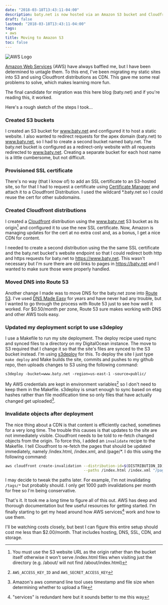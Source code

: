 ```yaml
---
date: "2018-03-18T13:43:11-04:00"
description: baty.net is now hosted via an Amazon S3 bucket and Cloudfront
draft: false
lastmod: "2018-03-18T13:43:11-04:00"
tags:
- aws
title: Moving to Amazon S3
toc: false
---
```


<img src="/img/2018/aws_logo_smile.png" alt="AWS Logo" />

[Amazon Web Services](https://aws.amazon.com/) (AWS) have always baffled me, but I have been determined to untagle them. To this end, I've been migrating my static sites into S3 and using Cloudfront distributions as CDN. This gave me some real problems to solve, which makes learning more fun.

The final candidate for migration was this here blog (baty.net) and if you're reading this, it worked.

Here's a rough sketch of the steps I took...

### Created S3 buckets
I created an S3 bucket for www.baty.net and configured it to host a static website. I also wanted to redirect requests for the apex domain (baty.net) to www.baty.net, so I had to create a second bucket named baty.net. The baty.net bucket is configured as a redirect-only website with all requests redirected to www.baty.net. Creating a separate bucket for each host name is a little cumbersome, but not difficult.

### Provisioned SSL certificate
There's no way (that I know of) to add an SSL certificate to an S3-hosted site, so for that I had to request a certificate using [Certificate Manager](https://aws.amazon.com/certificate-manager/) and attach it to a Cloudfront Distribution. I used the wildcard *.baty.net so I could reuse the cert for other subdomains.

### Created Cloudfront distributions
I created a [Cloudfront](https://aws.amazon.com/cloudfront/) distribution using the www.baty.net S3 bucket as its origin[^origin] and configured it to use the new SSL certificate. Now, Amazon is managing updates for the cert at no extra cost and, as a bonus, I get a nice CDN for content. 

I needed to create a second distribution using the the same SSL certificate and the baty.net bucket's website endpoint so that I could redirect both http and https requests for baty.net to https://www.baty.net. This wasn't necessary but I'm sure there are old links to pages in https://baty.net and I wanted to make sure those were properly handled.

### Moved DNS into Route 53
Another change I made was to move DNS for the baty.net zone into [Route 53](https://aws.amazon.com/route53/). I've used [DNS Made Easy](https://dnsmadeeasy.com/) for years and have never had any trouble, but I wanted to go through the process with Route 53 just to see how well it worked. For $0.50/month per zone, Route 53 sure makes working with DNS and other AWS tools easy.

### Updated my deployment script to use s3deploy
I use a Makefile to run my site deployment. The deploy recipe used rsync and synced files to a directory on my DigitalOcean instance. The move to S3 required that I change it so that the site's files are synced to the S3 bucket instead. I'm using [s3deploy](https://github.com/bep/s3deploy) for this. To deploy the site I just type `make deploy` and Make builds the site, commits and pushes to my github repo, then uploads changes to S3 using the following command:

`s3deploy -bucket=www.baty.net -region=us-east-1 -source=public/`

My AWS credentials are kept in environment variables[^env] so I don't need to keep them in the Makefile.
s3deploy is smart enough to sync based on etag hashes rather than file modification time so only files that have actually changed get uploaded[^s3deploy].

### Invalidate objects after deployment
The nice thing about a CDN is that content is efficiently cached, sometimes for a very long time. The trouble this causes is that updates to the site are not immediately visible. Cloudfront needs to be told to re-fetch changed objects from the origin. To force this, I added an `invalidate` recipe to the Makefile. I tell Cloudfront to re-fetch the pages that should be updated immediately, namely /index.html, /index.xml, and /page/*. I do this using the following command:

```bash
aws cloudfront create-invalidation --distribution-id=$(DISTRIBUTION_ID) \
                                   --paths /index.html /index.xml "/page/*"
```

I may decide to tweak the paths later. For example, I'm not invalidating `/tags/*` but probably should. I only get 1000 path invalidations per month for free so I'm being conservative.

That's it. It took me a _long_ time to figure all of this out. AWS has deep and thorough documentation but few useful resources for getting started. I'm finally starting to get my head around how AWS services[^services] work and how to use them.

I'll be watching costs closely, but best I can figure this entire setup should cost me less than $2.00/month. That includes hosting, DNS, SSL, CDN, and storage.


[^origin]: You must use the S3 website URL as the origin rather than the bucket itself otherwise it won't serve /index.html files when visiting just the directory (e.g. /about/ will not find /about/index.html)
[^env]: `AWS_ACCESS_KEY_ID` and `AWS_SECRET_ACCESS_KEY`
[^s3deploy]: Amazon's aws command line tool uses timestamp and file size when determining whether to upload a file
[^services]: "services" is redundant here but it sounds better to me this way
